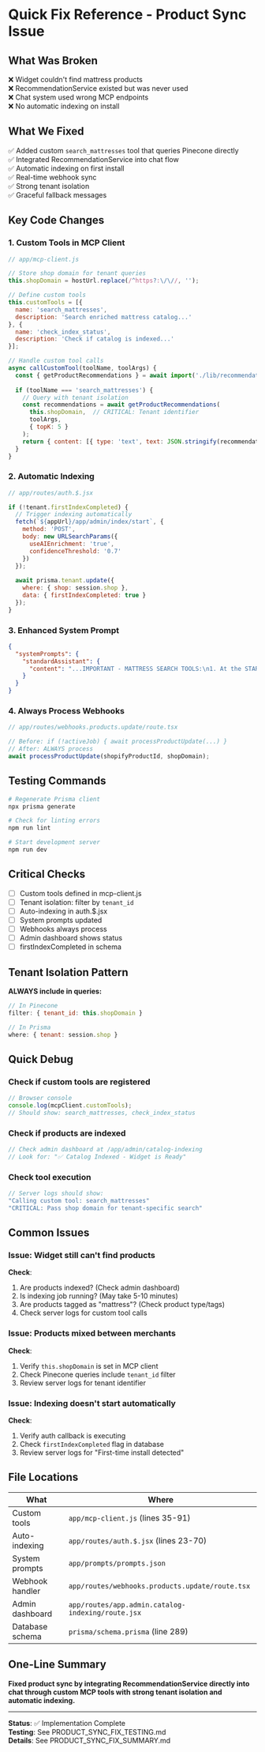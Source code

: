 # Quick Fix Reference - Product Sync Issue

## What Was Broken

❌ Widget couldn't find mattress products  
❌ RecommendationService existed but was never used  
❌ Chat system used wrong MCP endpoints  
❌ No automatic indexing on install  

## What We Fixed

✅ Added custom `search_mattresses` tool that queries Pinecone directly  
✅ Integrated RecommendationService into chat flow  
✅ Automatic indexing on first install  
✅ Real-time webhook sync  
✅ Strong tenant isolation  
✅ Graceful fallback messages  

## Key Code Changes

### 1. Custom Tools in MCP Client

```javascript
// app/mcp-client.js

// Store shop domain for tenant queries
this.shopDomain = hostUrl.replace(/^https?:\/\//, '');

// Define custom tools
this.customTools = [{
  name: 'search_mattresses',
  description: 'Search enriched mattress catalog...'
}, {
  name: 'check_index_status',
  description: 'Check if catalog is indexed...'
}];

// Handle custom tool calls
async callCustomTool(toolName, toolArgs) {
  const { getProductRecommendations } = await import('./lib/recommendations/recommendation.service');
  
  if (toolName === 'search_mattresses') {
    // Query with tenant isolation
    const recommendations = await getProductRecommendations(
      this.shopDomain,  // CRITICAL: Tenant identifier
      toolArgs,
      { topK: 5 }
    );
    return { content: [{ type: 'text', text: JSON.stringify(recommendations) }] };
  }
}
```

### 2. Automatic Indexing

```javascript
// app/routes/auth.$.jsx

if (!tenant.firstIndexCompleted) {
  // Trigger indexing automatically
  fetch(`${appUrl}/app/admin/index/start`, {
    method: 'POST',
    body: new URLSearchParams({
      useAIEnrichment: 'true',
      confidenceThreshold: '0.7'
    })
  });
  
  await prisma.tenant.update({
    where: { shop: session.shop },
    data: { firstIndexCompleted: true }
  });
}
```

### 3. Enhanced System Prompt

```json
{
  "systemPrompts": {
    "standardAssistant": {
      "content": "...IMPORTANT - MATTRESS SEARCH TOOLS:\n1. At the START of every conversation, call 'check_index_status'\n2. ALWAYS use the 'search_mattresses' tool (NEVER generic product search)..."
    }
  }
}
```

### 4. Always Process Webhooks

```javascript
// app/routes/webhooks.products.update/route.tsx

// Before: if (!activeJob) { await processProductUpdate(...) }
// After: ALWAYS process
await processProductUpdate(shopifyProductId, shopDomain);
```

## Testing Commands

```bash
# Regenerate Prisma client
npx prisma generate

# Check for linting errors
npm run lint

# Start development server
npm run dev
```

## Critical Checks

- [ ] Custom tools defined in mcp-client.js
- [ ] Tenant isolation: filter by `tenant_id`
- [ ] Auto-indexing in auth.$.jsx
- [ ] System prompts updated
- [ ] Webhooks always process
- [ ] Admin dashboard shows status
- [ ] firstIndexCompleted in schema

## Tenant Isolation Pattern

**ALWAYS include in queries:**
```javascript
// In Pinecone
filter: { tenant_id: this.shopDomain }

// In Prisma
where: { tenant: session.shop }
```

## Quick Debug

### Check if custom tools are registered
```javascript
// Browser console
console.log(mcpClient.customTools);
// Should show: search_mattresses, check_index_status
```

### Check if products are indexed
```javascript
// Check admin dashboard at /app/admin/catalog-indexing
// Look for: "✅ Catalog Indexed - Widget is Ready"
```

### Check tool execution
```javascript
// Server logs should show:
"Calling custom tool: search_mattresses"
"CRITICAL: Pass shop domain for tenant-specific search"
```

## Common Issues

### Issue: Widget still can't find products

**Check**:
1. Are products indexed? (Check admin dashboard)
2. Is indexing job running? (May take 5-10 minutes)
3. Are products tagged as "mattress"? (Check product type/tags)
4. Check server logs for custom tool calls

### Issue: Products mixed between merchants

**Check**:
1. Verify `this.shopDomain` is set in MCP client
2. Check Pinecone queries include `tenant_id` filter
3. Review server logs for tenant identifier

### Issue: Indexing doesn't start automatically

**Check**:
1. Verify auth callback is executing
2. Check `firstIndexCompleted` flag in database
3. Review server logs for "First-time install detected"

## File Locations

| What | Where |
|------|-------|
| Custom tools | `app/mcp-client.js` (lines 35-91) |
| Auto-indexing | `app/routes/auth.$.jsx` (lines 23-70) |
| System prompts | `app/prompts/prompts.json` |
| Webhook handler | `app/routes/webhooks.products.update/route.tsx` |
| Admin dashboard | `app/routes/app.admin.catalog-indexing/route.jsx` |
| Database schema | `prisma/schema.prisma` (line 289) |

## One-Line Summary

**Fixed product sync by integrating RecommendationService directly into chat through custom MCP tools with strong tenant isolation and automatic indexing.**

---

**Status**: ✅ Implementation Complete  
**Testing**: See PRODUCT_SYNC_FIX_TESTING.md  
**Details**: See PRODUCT_SYNC_FIX_SUMMARY.md

